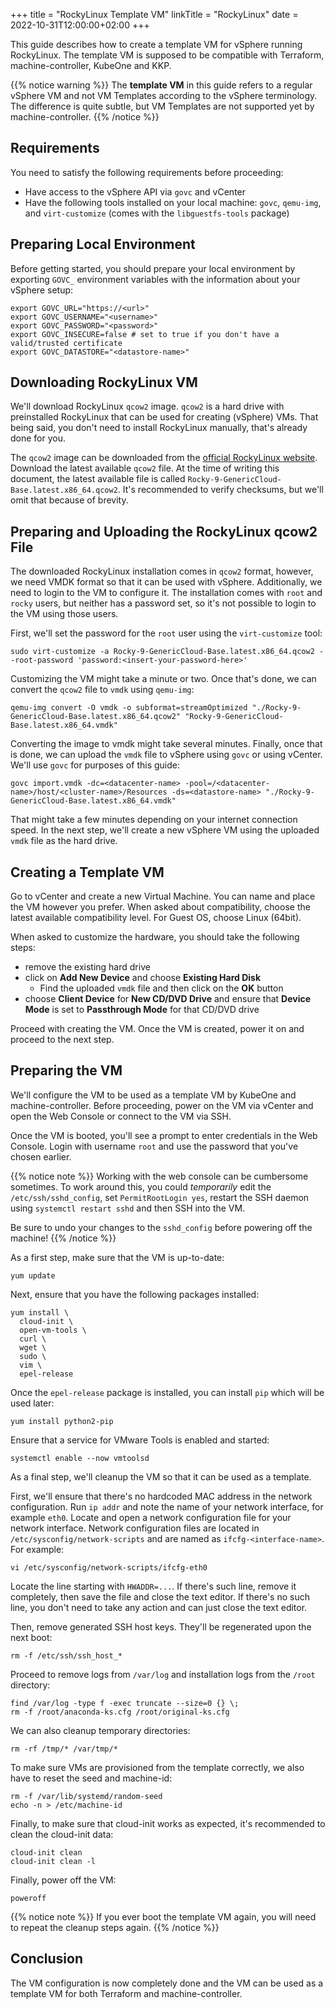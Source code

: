 +++
title = "RockyLinux Template VM"
linkTitle = "RockyLinux"
date = 2022-10-31T12:00:00+02:00
+++

This guide describes how to create a template VM for vSphere running RockyLinux.
The template VM is supposed to be compatible with Terraform, machine-controller,
KubeOne and KKP.

{{% notice warning %}}
The **template VM** in this guide refers to a regular vSphere VM and not VM
Templates according to the vSphere terminology. The difference is quite subtle,
but VM Templates are not supported yet by machine-controller.
{{% /notice %}}

## Requirements

You need to satisfy the following requirements before proceeding:

* Have access to the vSphere API via `govc` and vCenter
* Have the following tools installed on your local machine: `govc`, `qemu-img`,
  and `virt-customize` (comes with the `libguestfs-tools` package)

## Preparing Local Environment

Before getting started, you should prepare your local environment by exporting
`GOVC_` environment variables with the information about your vSphere setup:

```shell
export GOVC_URL="https://<url>"
export GOVC_USERNAME="<username>"
export GOVC_PASSWORD="<password>"
export GOVC_INSECURE=false # set to true if you don't have a valid/trusted certificate
export GOVC_DATASTORE="<datastore-name>"
```

## Downloading RockyLinux VM

We'll download RockyLinux `qcow2` image. `qcow2` is a hard drive with preinstalled
RockyLinux that can be used for creating (vSphere) VMs. That being said, you don't
need to install RockyLinux manually, that's already done for you.

The `qcow2` image can be downloaded from the [official RockyLinux website][rockylinux].
Download the latest available `qcow2` file. At the time of writing this document,
the latest available file is called `Rocky-9-GenericCloud-Base.latest.x86_64.qcow2`.
It's recommended to verify checksums, but we'll omit that because of brevity.

[rockylinux]: https://rockylinux.org/download

## Preparing and Uploading the RockyLinux qcow2 File

The downloaded RockyLinux installation comes in `qcow2` format, however, we need
VMDK format so that it can be used with vSphere. Additionally, we need to login
to the VM to configure it. The installation comes with `root` and `rocky` users,
but neither has a password set, so it's not possible to login to the VM using
those users.

First, we'll set the password for the `root` user using the `virt-customize`
tool:

```shell
sudo virt-customize -a Rocky-9-GenericCloud-Base.latest.x86_64.qcow2 --root-password 'password:<insert-your-password-here>'
```

Customizing the VM might take a minute or two. Once that's done, we can convert
the `qcow2` file to `vmdk` using `qemu-img`:

```shell
qemu-img convert -O vmdk -o subformat=streamOptimized "./Rocky-9-GenericCloud-Base.latest.x86_64.qcow2" "Rocky-9-GenericCloud-Base.latest.x86_64.vmdk"
```

Converting the image to vmdk might take several minutes. Finally, once that is
done, we can upload the `vmdk` file to vSphere using `govc` or using vCenter.
We'll use `govc` for purposes of this guide:

```shell
govc import.vmdk -dc=<datacenter-name> -pool=/<datacenter-name>/host/<cluster-name>/Resources -ds=<datastore-name> "./Rocky-9-GenericCloud-Base.latest.x86_64.vmdk"
```

That might take a few minutes depending on your internet connection speed.
In the next step, we'll create a new vSphere VM using the uploaded `vmdk` file
as the hard drive.

## Creating a Template VM

Go to vCenter and create a new Virtual Machine. You can name and place the
VM however you prefer. When asked about compatibility, choose the latest
available compatibility level. For Guest OS, choose Linux (64bit).

When asked to customize the hardware, you should take the following steps:

- remove the existing hard drive
- click on **Add New Device** and choose **Existing Hard Disk**
  - Find the uploaded `vmdk` file and then click on the **OK** button
- choose **Client Device** for **New CD/DVD Drive** and ensure that
  **Device Mode** is set to **Passthrough Mode** for that CD/DVD drive

Proceed with creating the VM. Once the VM is created, power it on and proceed
to the next step.

## Preparing the VM

We'll configure the VM to be used as a template VM by KubeOne and
machine-controller. Before proceeding, power on the VM via vCenter and open
the Web Console or connect to the VM via SSH.

Once the VM is booted, you'll see a prompt to enter credentials in the Web
Console. Login with username `root` and use the password that you've chosen
earlier.

{{% notice note %}}
Working with the web console can be cumbersome sometimes. To work around this,
you could _temporarily_ edit the `/etc/ssh/sshd_config`, set `PermitRootLogin yes`,
restart the SSH daemon using `systemctl restart sshd` and then SSH into the VM.

Be sure to undo your changes to the `sshd_config` before powering off the machine!
{{% /notice %}}

As a first step, make sure that the VM is up-to-date:

```shell
yum update
```

Next, ensure that you have the following packages installed:

```shell
yum install \
  cloud-init \
  open-vm-tools \
  curl \
  wget \
  sudo \
  vim \
  epel-release
```

Once the `epel-release` package is installed, you can install `pip` which
will be used later:

```shell
yum install python2-pip
```

Ensure that a service for VMware Tools is enabled and started:

```shell
systemctl enable --now vmtoolsd
```

As a final step, we'll cleanup the VM so that it can be used as a template.

First, we'll ensure that there's no hardcoded MAC address in the network
configuration. Run `ip addr` and note the name of your network interface,
for example `eth0`. Locate and open a network configuration file for your
network interface. Network configuration files are located in
`/etc/sysconfig/network-scripts` and are named as `ifcfg-<interface-name>`.
For example:

```shell
vi /etc/sysconfig/network-scripts/ifcfg-eth0
```

Locate the line starting with `HWADDR=...`. If there's such line, remove it
completely, then save the file and close the text editor. If there's no such
line, you don't need to take any action and can just close the text editor.

Then, remove generated SSH host keys. They'll be regenerated upon the next
boot:

```shell
rm -f /etc/ssh/ssh_host_*
```

Proceed to remove logs from `/var/log` and installation logs from the `/root`
directory:

```shell
find /var/log -type f -exec truncate --size=0 {} \;
rm -f /root/anaconda-ks.cfg /root/original-ks.cfg
```

We can also cleanup temporary directories:

```shell
rm -rf /tmp/* /var/tmp/*
```

To make sure VMs are provisioned from the template correctly, we also have to
reset the seed and machine-id:

```shell
rm -f /var/lib/systemd/random-seed
echo -n > /etc/machine-id
```

Finally, to make sure that cloud-init works as expected, it's recommended to
clean the cloud-init data:

```shell
cloud-init clean
cloud-init clean -l
```

Finally, power off the VM:

```shell
poweroff
```

{{% notice note %}}
If you ever boot the template VM again, you will need to repeat the cleanup
steps again.
{{% /notice %}}

## Conclusion

The VM configuration is now completely done and the VM can be used as a
template VM for both Terraform and machine-controller.
